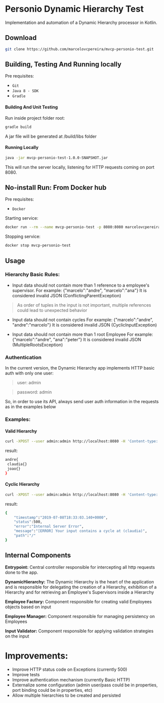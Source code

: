 # Personio Dynamic Hierarchy Test
Implementation and automation of a Dynamic Hierarchy processor in Kotlin.

## Download
```bash
git clone https://github.com/marcelovcpereira/mvcp-personio-test.git
```

## Building, Testing And Running locally
Pre requisites:
- `Git`
- `Java 8 - SDK`
- `Gradle`


#### Building And Unit Testing
Run inside project folder root:
```bash
gradle build
``` 
A jar file will be generated at /build/libs folder

#### Running Locally
```bash
java -jar mvcp-personio-test-1.0.0-SNAPSHOT.jar
``` 
This will run the server locally, listening for HTTP requests coming on port 8080.


## No-install Run: From Docker hub
Pre requisites:
- `Docker`

Starting service:
```bash
docker run --rm --name mvcp-personio-test -p 8080:8080 marcelovcpereira/personio-test:1.0.0 
```
Stopping service:
```bash
docker stop mvcp-personio-test
```

## Usage

### Hierarchy Basic Rules:
- Input data should not contain more than 1 reference to a employee's supervisor.
For example:
{"marcelo":"andre", "marcelo":"ana"}
It is considered invalid JSON (ConflictingParentException) 
>As order of tuples in the input is not important, multiple references could lead to unexpected behavior

- Input data should not contain cycles
For example:
{"marcelo":"andre", "andre":"marcelo"}
It is considered invalid JSON (CyclicInputException)

- Input data should not contain more than 1 root Employee
For example:
{"marcelo":"andre", "ana":"peter"}
It is considered invalid JSON (MultipleRootsException)

### Authentication
In the current version, the Dynamic Hierarchy app implements HTTP basic auth with only one user:
 >user: admin
 
 >password: admin

So, in order to use its API, always send user auth information in the requests as in the examples below

### Examples:

#### Valid Hierarchy
```bash
curl -XPOST --user admin:admin http://localhost:8080 -H 'Content-type: application/json' -d '{"claudia":"andre","joao":"andre"}'
```
result:
```bash
andre{
 claudia{}
 joao{}
}
```

#### Cyclic Hierarchy
```bash
curl -XPOST --user admin:admin http://localhost:8080 -H 'Content-type: application/json' -d '{"claudia":"andre","andre":"claudia"}'
```
result:
```bash
{
    "timestamp":"2019-07-08T18:33:03.140+0000",
    "status":500,
    "error":"Internal Server Error",
    "message":"[ERROR] Your input contains a cycle at (claudia)",
    "path":"/"
}
```



## Internal Components
**Entrypoint:**
Central controller responsible for intercepting all http requests done to the app.

**DynamicHierarchy:**
The Dynamic Hierarchy is the heart of the application and is responsible for delegating the creation of a Hierarchy, 
exhibition of a Hierarchy and for retrieving an Employee's Supervisors inside a Hierarchy

**Employee Factory:**
Component responsible for creating valid Employees objects based on input

**Employee Manager:**
Component responsible for managing persistency on Employees

**Input Validator:**
Component responsible for applying validation strategies on the input

# Improvements:
- Improve HTTP status code on Exceptions (currently 500)
- Improve tests
- Improve authentication mechanism (currently Basic HTTP)
- Externalize some configuration (admin user/pass could be in properties, port binding could be in properties, etc)
- Allow multiple hierarchies to be created and persisted 
